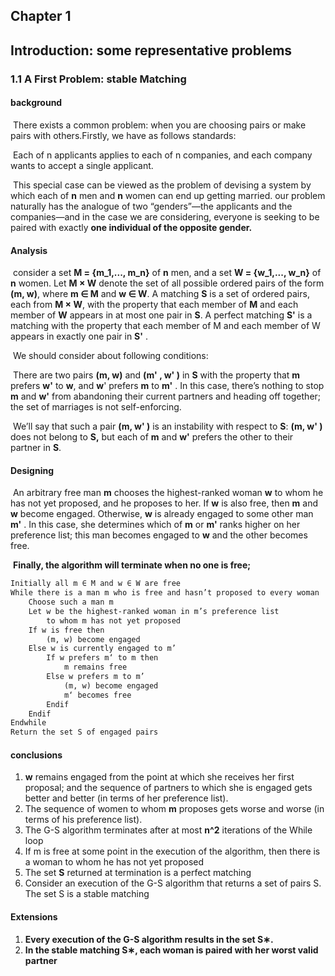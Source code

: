 ## Chapter 1 

## Introduction: some representative problems 

### 1.1 A First Problem: stable Matching

#### background

​	There exists a common problem: when you are choosing pairs or make pairs with others.Firstly, we have as follows standards:

​	Each of n applicants applies to each of n companies, and each company wants to accept a single applicant.

​	This special case can be viewed as the problem of devising a system by which each of **n** men and **n** women can end up getting married.  our problem naturally has the analogue of two “genders”—the applicants and the companies—and in the case we are considering, everyone is seeking to be paired with exactly **one individual of the opposite gender.**  

#### Analysis

​	consider a set **M = {m_1,..., m_n}** of **n** men, and a set **W = {w_1,..., w_n}** of **n** women. Let **M × W** denote the set of all possible ordered pairs of the form **(m, w)**, where **m ∈ M** and **w ∈ W**. A matching **S** is a set of ordered pairs, each from **M × W**, with the property that each member of **M** and each member of **W** appears in at most one pair in **S**. A perfect matching **S'** is a matching with the property that each member of M and each member of W appears in exactly one pair in **S'** . 

​	We should consider about following conditions:

​	There are two pairs **(m, w)** and **(m' , w' )** in **S**  with the property that **m** prefers **w'** to **w**, and **w**' prefers **m** to **m'** . In this case, there’s nothing to stop **m** and **w'** from abandoning their current partners and heading off together; the set of marriages is not self-enforcing. 

​	We’ll say that such a pair **(m, w' )** is an instability with respect to **S**: **(m, w' )** does not belong to **S,** but each of **m** and **w'** prefers the other to their partner in **S**. 

#### Designing

​	An arbitrary free man **m** chooses the highest-ranked woman **w** to whom he has not yet proposed, and he proposes to her. If **w** is also free, then **m** and **w** become engaged. Otherwise, **w** is already engaged to some other man **m'** . In this case, she determines which of **m** or **m'** ranks higher on her preference list; this man becomes engaged to **w** and the other becomes free. 

​	**Finally, the algorithm will terminate when no one is free;**

```markdown
Initially all m ∈ M and w ∈ W are free
While there is a man m who is free and hasn’t proposed to every woman
	Choose such a man m
	Let w be the highest-ranked woman in m’s preference list
		to whom m has not yet proposed
	If w is free then
		(m, w) become engaged
	Else w is currently engaged to m’
		If w prefers m‘ to m then
			m remains free
		Else w prefers m to m’
			(m, w) become engaged
			m‘ becomes free
		Endif
	Endif
Endwhile
Return the set S of engaged pairs
```

####  conclusions

1. **w** remains engaged from the point at which she receives her first proposal; and the sequence of partners to which she is engaged gets better and better (in terms of her preference list). 
2. The sequence of women to whom **m** proposes gets worse and worse (in terms of his preference list). 
3. The G-S algorithm terminates after at most **n^2** iterations of the While loop 
4. If m is free at some point in the execution of the algorithm, then there is a woman to whom he has not yet proposed 
5. The set **S** returned at termination is a perfect matching 
6. Consider an execution of the G-S algorithm that returns a set of pairs S. The set S is a stable matching 

#### Extensions

1. **Every execution of the G-S algorithm results in the set S∗.** 
2. **In the stable matching S∗, each woman is paired with her worst valid partner** 